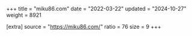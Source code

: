 +++
title = "miku86.com"
date = "2022-03-22"
updated = "2024-10-27"
weight = 8921

[extra]
source = "https://miku86.com/"
ratio = 76
size = 9
+++
